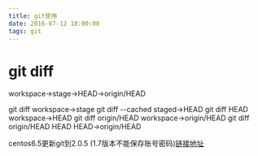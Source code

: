 ```yaml
---
title: git使用
date: 2016-07-12 18:00:00
tags: git
---
```


# git diff
workspace->stage->HEAD->origin/HEAD

git diff  workspace->stage
git diff --cached  staged->HEAD
git diff HEAD  workspace->HEAD
git diff origin/HEAD  workspace->origin/HEAD
git diff origin/HEAD HEAD  HEAD->origin/HEAD

centos6.5更新git到2.0.5 (1.7版本不能保存账号密码)[链接地址](http://blog.sina.com.cn/s/blog_3fe961ae0102w9ui.html)

